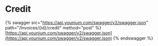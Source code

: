 # Credit

{% swagger src="https://api.younium.com/swagger/v2/swagger.json" path="/Invoices/{id}/credit" method="post" %}
[https://api.younium.com/swagger/v2/swagger.json](https://api.younium.com/swagger/v2/swagger.json)
{% endswagger %}
